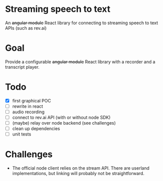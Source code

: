 # Streaming speech to text
An ~~angular module~~ React library for connecting to streaming speech to text APIs (such as rev.ai)

# Goal
Provide a configurable ~~angular module~~ React library  with a recorder and a transcript player.

# Todo
- [x] first graphical POC
- [ ] rewrite in react
- [ ] audio recording
- [ ] connect to rev.ai API (with or without node SDK)
- [ ] (maybe) relay over node backend (see challenges)
- [ ] clean up dependencies
- [ ] unit tests

# Challenges
* The official node client relies on the stream API. There are userland implementations, but linking will
  probably not be straightforward.
